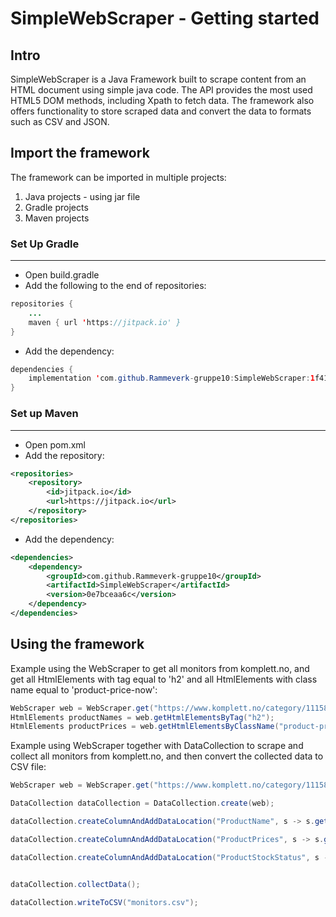 # SimpleWebScraper - Getting started

## Intro
SimpleWebScraper is a Java Framework built to scrape content from an HTML document using simple java code. The API provides the most used HTML5 DOM methods, including Xpath to fetch data. 
The framework also offers functionality to store scraped data and convert the data to formats such as CSV and JSON.

## Import the framework
The framework can be imported in multiple projects:

1. Java projects - using jar file
2. Gradle projects 
3. Maven projects

### Set Up Gradle
___
- Open build.gradle
- Add the following to the end of repositories:

``` java
repositories {
    ...
    maven { url 'https://jitpack.io' }
}
```
- Add the dependency:
``` java
dependencies {
    implementation 'com.github.Rammeverk-gruppe10:SimpleWebScraper:1f4184be84'
}
```
  

### Set up Maven
___
- Open pom.xml
- Add the repository:
```xml
<repositories>
    <repository>
        <id>jitpack.io</id>
        <url>https://jitpack.io</url>
    </repository>
</repositories>
```
- Add the dependency:
```xml
<dependencies>
    <dependency>
        <groupId>com.github.Rammeverk-gruppe10</groupId>
        <artifactId>SimpleWebScraper</artifactId>
        <version>0e7bceaa6c</version>
    </dependency>
</dependencies>  
```

## Using the framework

Example using the WebScraper to get all monitors from komplett.no, and get all HtmlElements with tag equal to 'h2' and all HtmlElements with class name equal to 'product-price-now':
``` java
WebScraper web = WebScraper.get("https://www.komplett.no/category/11158/datautstyr/skjermer/skjermer?nlevel=10000%C2%A710392%C2%A711158&hits=240");
HtmlElements productNames = web.getHtmlElementsByTag("h2");
HtmlElements productPrices = web.getHtmlElementsByClassName("product-price-now");
```

Example using WebScraper together with DataCollection to scrape and collect all monitors from komplett.no, and then convert the collected data to CSV file:
``` java
WebScraper web = WebScraper.get("https://www.komplett.no/category/11158/datautstyr/skjermer/skjermer?nlevel=10000%C2%A710392%C2%A711158&hits=240");

DataCollection dataCollection = DataCollection.create(web);

dataCollection.createColumnAndAddDataLocation("ProductName", s -> s.getHtmlElementsByTag("h2"));

dataCollection.createColumnAndAddDataLocation("ProductPrices", s -> s.getHtmlElementsByClassName("product-price-now"));

dataCollection.createColumnAndAddDataLocation("ProductStockStatus", s -> s.getHtmlElementsByXpath("//span[@class='stockstatus-stock-details']"));


dataCollection.collectData();

dataCollection.writeToCSV("monitors.csv");
```






